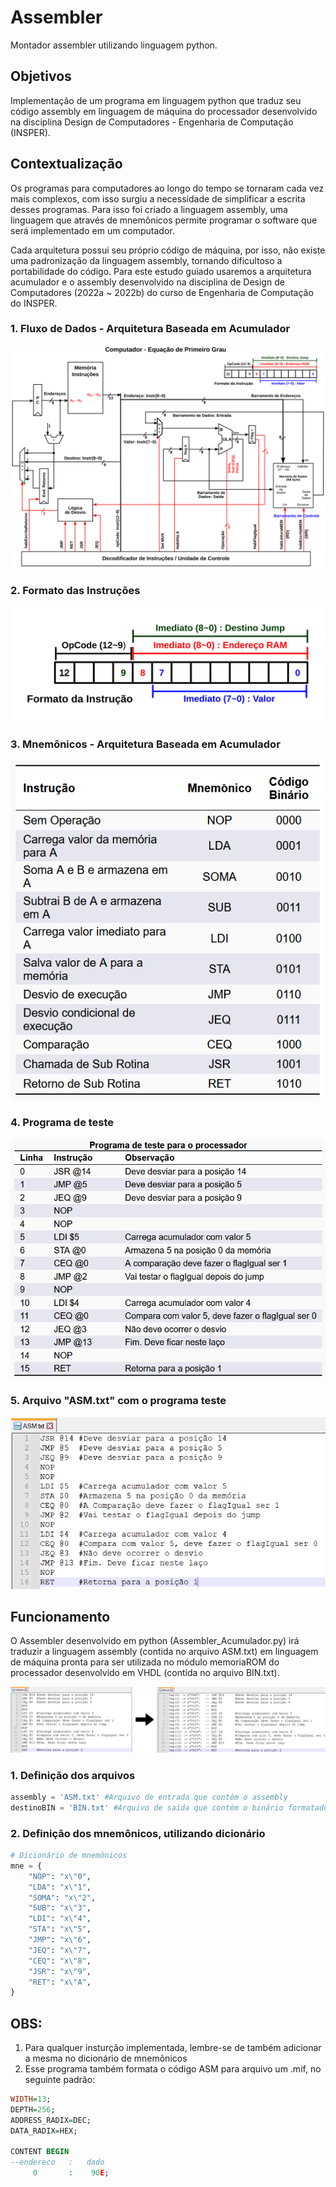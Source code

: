 # Assembler

Montador assembler utilizando linguagem python.

## Objetivos

Implementação de um programa em linguagem python que traduz seu código assembly em linguagem de máquina do processador desenvolvido na disciplina Design de Computadores - Engenharia de Computação (INSPER).

## Contextualização

Os programas para computadores ao longo do tempo se tornaram cada vez mais complexos, com isso surgiu a necessidade de simplificar a escrita desses programas. Para isso foi criado a linguagem assembly, uma linguagem que através de mnemônicos permite programar o software que será implementado em um computador.

Cada arquitetura possui seu próprio código de máquina, por isso, não existe uma padronização da linguagem assembly, tornando dificultoso a portabilidade do código. Para este estudo guiado usaremos a arquitetura acumulador e o assembly desenvolvido na disciplina de Design de Computadores (2022a ~ 2022b) do curso de Engenharia de Computação do INSPER.



### 1. Fluxo de Dados - Arquitetura Baseada em Acumulador



![FluxodeDados2025b](imgs/FluxodeDados2025b.svg)



### 2. Formato das Instruções

![formatoINSTRUCAO](imgs/formatoINSTRUCAO.svg)



### 3. Mnemônicos - Arquitetura Baseada em Acumulador

![Mnemonicos](imgs/Mnemonicos.png)



### 4. Programa de teste



![image-20220322110337458](imgs/ProgramaTeste.png)



### 5. Arquivo "ASM.txt" com o programa teste

![ASM_txt](imgs/ASM_txt.png)



## Funcionamento

O Assembler desenvolvido em python (Assembler_Acumulador.py) irá traduzir a linguagem assembly (contida no arquivo ASM.txt) em linguagem de máquina pronta para ser utilizada no módulo memoriaROM do processador desenvolvido em VHDL (contida no arquivo BIN.txt).



![ASMtoBIN](imgs/ASMtoBIN.svg)



### 1. Definição dos arquivos

```python
assembly = 'ASM.txt' #Arquivo de entrada que contém o assembly
destinoBIN = 'BIN.txt' #Arquivo de saída que contém o binário formatado para VHDL
```



### 2. Definição dos mnemônicos, utilizando dicionário

```python
# Dicionário de mnemônicos
mne = {
    "NOP": "x\"0",
    "LDA": "x\"1",
    "SOMA": "x\"2",
    "SUB": "x\"3",
    "LDI": "x\"4",
    "STA": "x\"5",
    "JMP": "x\"6",
    "JEQ": "x\"7",
    "CEQ": "x\"8",
    "JSR": "x\"9",
    "RET": "x\"A",
}
```

## OBS:

1) Para qualquer insturção implementada, lembre-se de também adicionar a mesma no dicionário de mnemônicos
2) Esse programa também formata o código ASM para arquivo um .mif, no seguinte padrão:

```vhdl
WIDTH=13;
DEPTH=256;
ADDRESS_RADIX=DEC;
DATA_RADIX=HEX;

CONTENT BEGIN
--endereco   :   dado
     0       :    90E;
```

